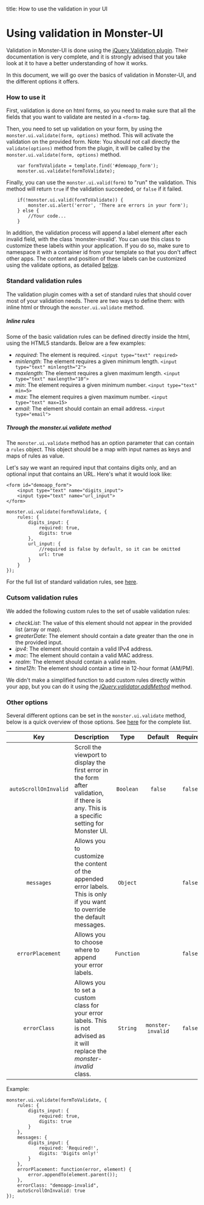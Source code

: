 title: How to use the validation in your UI

# Using validation in Monster-UI

Validation in Monster-UI is done using the [jQuery Validation plugin][jquery_validation_plugin]. Their documentation is very complete, and it is strongly advised that you take look at it to have a better understanding of how it works.

In this document, we will go over the basics of validation in Monster-UI, and the different options it offers.

### How to use it

First, validation is done on html forms, so you need to make sure that all the fields that you want to validate are nested in a `<form>` tag.

Then, you need to set up validation on your form, by using the `monster.ui.validate(form, options)` method. This will activate the validation on the provided form.
Note: You should not call directly the `validate(options)` method from the plugin, it will be called by the `monster.ui.validate(form, options)` method.

```
	var formToValidate = template.find('#demoapp_form');
	monster.ui.validate(formToValidate);
```

Finally, you can use the `monster.ui.valid(form)` to "run" the validation. This method will return `true` if the validation succeeded, or `false` if it failed.

```
	if(!monster.ui.valid(formToValidate)) {
		monster.ui.alert('error', 'There are errors in your form');
	} else {
		//Your code...
	}
```

In addition, the validation process will append a label element after each invalid field, with the class 'monster-invalid'. You can use this class to customize these labels within your application. If you do so, make sure to namespace it with a container id from your template so that you don't affect other apps.
The content and position of these labels can be customized using the validate options, as detailed [below](#other-options).

### Standard validation rules

The validation plugin comes with a set of standard rules that should cover most of your validation needs. There are two ways to define them: with inline html or through the `monster.ui.validate` method.

##### Inline rules

Some of the basic validation rules can be defined directly inside the html, using the HTML5 standards. Below are a few examples:

*	_required_: The element is required.
`<input type="text" required>`
*	_minlength_: The element requires a given minimum length.
`<input type="text" minlength="2">`
*	_maxlength_: The element requires a given maximum length.
`<input type="text" maxlength="10">`
*	_min_: The element requires a given minimum number.
`<input type="text" min=5>`
*	_max_: The element requires a given maximum number.
`<input type="text" max=15>`
*	_email_: The element should contain an email address.
`<input type="email">`

##### Through the _monster.ui.validate_ method

The `monster.ui.validate` method has an option parameter that can contain a `rules` object. This object should be a map with input names as keys and maps of rules as value.

Let's say we want an required input that contains digits only, and an optional input that contains an URL. Here's what it would look like:

```
<form id="demoapp_form">
	<input type="text" name="digits_input">
	<input type="text" name="url_input">
</form>
```
```
monster.ui.validate(formToValidate, {
	rules: {
		digits_input: {
			required: true,
			digits: true
		},
		url_input: {
			//required is false by default, so it can be omitted
			url: true
		}
	}
});
```

For the full list of standard validation rules, see [here][validation_methods].

### Cutsom validation rules

We added the following custom rules to the set of usable validation rules:

*	_checkList_: The value of this element should not appear in the provided list (array or map).
*	_greaterDate_: The element should contain a date greater than the one in the provided input.
*	_ipv4_: The element should contain a valid IPv4 address.
*	_mac_: The element should contain a valid MAC address.
*	_realm_: The element should contain a valid realm.
*	_time12h_: The element should contain a time in 12-hour format (AM/PM).

We didn't make a simplified function to add custom rules directly within your app, but you can do it using the [_jQuery.validator.addMethod_][add_method] method.

### Other options

Several different options can be set in the `monster.ui.validate` method, below is a quick overview of those options. See [here][validate] for the complete list.

Key | Description | Type | Default | Required
:-: | --- | :-: | :-: | :-:
`autoScrollOnInvalid` | Scroll the viewport to display the first error in the form after validation, if there is any. This is a specific setting for Monster UI. | `Boolean` | `false` | `false`
`messages` | Allows you to customize the content of the appended error labels. This is only if you want to override the default messages. | `Object` | | `false`
`errorPlacement` | Allows you to choose where to append your error labels. | `Function` | | `false`
`errorClass` | Allows you to set a custom class for your error labels. This is not advised as it will replace the _monster-invalid_ class. | `String` | `monster-invalid` | `false`

Example:

```
monster.ui.validate(formToValidate, {
	rules: {
		digits_input: {
			required: true,
			digits: true
		}
	},
	messages: {
		digits_input: {
			required: 'Required!',
			digits: 'Digits only!'
		}
	},
	errorPlacement: function(error, element) {
		error.appendTo(element.parent());
	},
	errorClass: "demoapp-invalid",
	autoScrollOnInvalid: true
});
```

[jquery_validation_plugin]: http://jqueryvalidation.org/documentation/
[validation_methods]: http://jqueryvalidation.org/documentation/#list-of-built-in-validation-methods
[add_method]: http://jqueryvalidation.org/jQuery.validator.addMethod
[validate]: http://jqueryvalidation.org/validate
